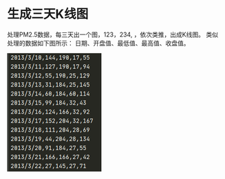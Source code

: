 # 生成三天K线图
处理PM2.5数据，每三天出一个图，123，234, ，依次类推，出成K线图。
类似处理的数据如下图所示：
日期、开盘值、最低值、最高值、收盘值。

![image](https://raw.githubusercontent.com/Wu-wenjie/-3-K-/main/image.png)
